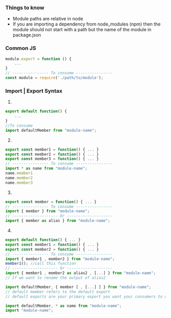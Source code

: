 ### Things to know
- Module paths are relative in node
- If you are importing a dependency from node_modules (npm) then the module should not start with a path but the name of the module in package.json

### Common JS
```js
module.export = function () {
    ...
}
// ---------------- To consume ----------------
const module = require('./path/to/module');
```



### Import | Export Syntax

1.
```js
export default function() {
    ...
}
//To consume
import defaultMember from "module-name";
```

2.
```js
export const member1 = function() { ... }
export const member2 = function() { ... }
export const member3 = function() { ... }
// ---------------- To consume ----------------
import * as name from "module-name";
name.member1
name.member2
name.member3
```

3.
```js
export const member = function() { ... }
// ---------------- To consume ----------------
import { member } from "module-name";
// -------------------- Or --------------------
import { member as alias } from "module-name";
```

4.
```js
export default function() { ... }
export const member1 = function() { ... }
export const member2 = function() { ... }
// ---------------- To consume ----------------
import { member1 , member2 } from "module-name";
member1(); //call this function
// -------------------- Or --------------------
import { member1 , member2 as alias2 , [...] } from "module-name";
// If we want to rename the output of alias2

import defaultMember, { member [ , [...] ] } from "module-name";
// default member refers to the default export
// default exports are your primary export you want your consumers to use.

import defaultMember, * as name from "module-name";
import "module-name";
```
